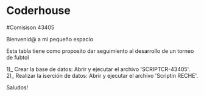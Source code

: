 # Coderhouse
#Comisison 43405

Bienvenid@ a mi pequeño espacio

Esta tabla tiene como proposito dar seguimiento al desarrollo de un torneo de fubtol

1)_ Crear la base de datos: Abrir y ejecutar el archivo 'SCRIPTCR-43405'.
2)_ Realizar la iserción de datos: Abrir y ejecutar el archivo 'Scriptin RECHE'.

Saludos!
